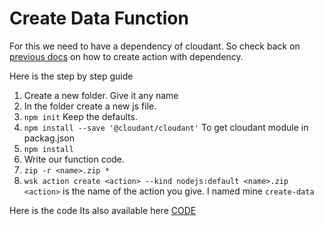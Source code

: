 # Create Data Function
For this we need to have a dependency of cloudant. So check back on [previous docs](./Basics.md) on how to create action with dependency.

Here is the step by step guide
1. Create a new folder. Give it any name
2. In the folder create a new js file.
3. `npm init` Keep the defaults.
4. `npm install --save '@cloudant/cloudant'` To get cloudant module in packag.json
5. `npm install`
6. Write our function code.
7. `zip -r <name>.zip *`
8. `wsk action create <action> --kind nodejs:default <name>.zip` 
`<action>` is the name of the action you give. I named mine `create-data`

Here is the code
Its also available here [CODE](./functions/create-data)
